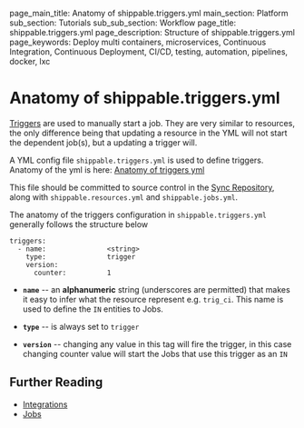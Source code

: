 page_main_title: Anatomy of shippable.triggers.yml
main_section: Platform
sub_section: Tutorials
sub_sub_section: Workflow
page_title: shippable.triggers.yml
page_description: Structure of shippable.triggers.yml
page_keywords: Deploy multi containers, microservices, Continuous Integration, Continuous Deployment, CI/CD, testing, automation, pipelines, docker, lxc

# Anatomy of shippable.triggers.yml

[Triggers](/platform/workflow/resource/trigger/) are used to manually start a job. They are very similar to resources, the only difference being that updating a resource in the YML will not start the dependent job(s), but a updating a trigger will.

A YML config file `shippable.triggers.yml` is used to define triggers. Anatomy of the yml is here: [Anatomy of triggers yml](/platform/tutorial/workflow/shippable-triggers-yml/)

This file should be committed to source control in the [Sync Repository](/platform/tutorial/workflow/crud-syncrepo/), along with `shippable.resources.yml` and `shippable.jobs.yml`.

The anatomy of the triggers configuration in `shippable.triggers.yml`  generally follows the structure below

```
triggers:
  - name: 				<string>
    type: 				trigger
    version:
      counter: 			1
```

* **`name`** -- an **alphanumeric** string (underscores are permitted) that makes it easy to infer what the resource represent e.g. `trig_ci`. This name is used to define the `IN` entities to Jobs.

* **`type`** -- is always set to `trigger`

* **`version`** -- changing any value in this tag will fire the trigger, in this case changing counter value will start the Jobs that use this trigger as an `IN`

## Further Reading
* [Integrations](/platform/integration/overview/)
* [Jobs](/platform/workflow/job/overview/)
